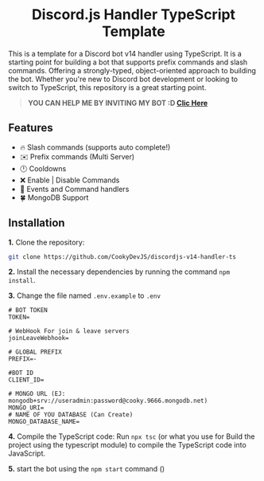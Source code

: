 <h1 style="text-align:center;">Discord.js Handler TypeScript Template</h1>

This is a template for a Discord bot v14 handler using TypeScript. It is a starting point for building a bot that supports prefix commands and slash commands. Offering a strongly-typed, object-oriented approach to building the bot. Whether you're new to Discord bot development or looking to switch to TypeScript, this repository is a great starting point.

> **YOU CAN HELP ME BY INVITING MY BOT :D [Clic Here](https://redes.srcooky.tk)**

## Features

* 🔥 Slash commands (supports auto complete!)
* ✉️ Prefix commands (Multi Server)
* 🕛 Cooldowns
* ❌ Enable | Disable Commands
* 🔧 Events and Command handlers
* 🍀 MongoDB Support

## Installation

**1.** Clone the repository:
```bash
git clone https://github.com/CookyDevJS/discordjs-v14-handler-ts
```
**2.** Install the necessary dependencies by running the command `npm install`.

**3.** Change the file named `.env.example` to `.env`

```env
# BOT TOKEN
TOKEN=

# WebHook For join & leave servers
joinLeaveWebhook=

# GLOBAL PREFIX
PREFIX=-

#BOT ID
CLIENT_ID=

# MONGO URL (EJ: mongodb+srv://useradmin:password@cooky.9666.mongodb.net)
MONGO_URI=
# NAME OF YOU DATABASE (Can Create)
MONGO_DATABASE_NAME=
```
**4.** Compile the TypeScript code: Run `npx tsc` (or what you use for Build the project using the typescript module) to compile the TypeScript code into JavaScript.

**5.** start the bot using the `npm start` command ()